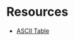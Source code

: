 <!----------------------------------------------------------
             _________     ________
___________________  /___________(_)_____
__  __ \  __ \  __  /_  __ \____  /_  __ \
_  / / / /_/ / /_/ / / /_/ /___  / / /_/ /
/_/ /_/\____/\__,_/  \____/___  /  \____/
                           /___/
------------------------------------------------------------>


# Resources

- [ASCII Table](https://ss64.com/ascii.html)
